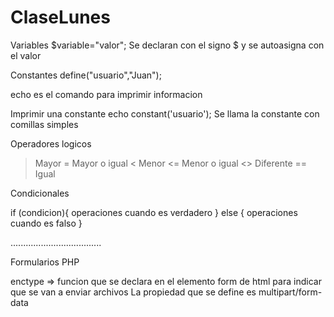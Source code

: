 # ClaseLunes

Variables
$variable="valor";  Se declaran con el signo $ y se autoasigna con el valor

Constantes
define("usuario","Juan");   

echo es el comando para imprimir informacion

Imprimir una constante
echo constant('usuario');  Se llama la constante con comillas simples

Operadores logicos
> Mayor
>= Mayor o igual
< Menor
<= Menor o igual
<> Diferente
== Igual

Condicionales

if (condicion){
    operaciones cuando es verdadero
} else {
    operaciones cuando es falso
}

....................................

Formularios PHP

enctype => funcion que se declara en el elemento form de html para indicar que se van a enviar archivos
La propiedad que se define es multipart/form-data
